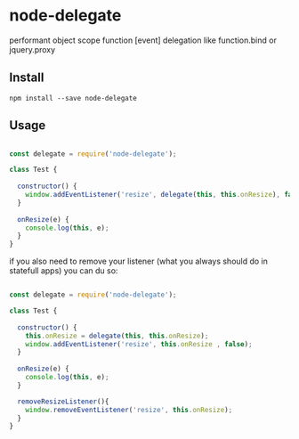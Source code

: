 # node-delegate
performant object scope function [event] delegation like function.bind or jquery.proxy


## Install

```
npm install --save node-delegate
```

## Usage

```js

const delegate = require('node-delegate');

class Test {
    
  constructor() {
    window.addEventListener('resize', delegate(this, this.onResize), false);
  }
  
  onResize(e) {
    console.log(this, e);
  }
}

```


if you also need to remove your listener (what you always should do in statefull apps) you can du so:

```js

const delegate = require('node-delegate');

class Test {
    
  constructor() {
    this.onResize = delegate(this, this.onResize);
    window.addEventListener('resize', this.onResize , false);
  }
  
  onResize(e) {
    console.log(this, e);
  }

  removeResizeListener(){
    window.removeEventListener('resize', this.onResize);
  }
}

```
